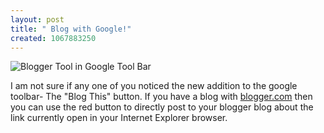 ```yaml
--- 
layout: post
title: " Blog with Google!"
created: 1067883250
---
```

<img src="/images/bloggerTool.png" alt="Blogger Tool in Google Tool Bar"></img>


I am not sure if any one of you noticed the new addition to the google toolbar- The "Blog This" button. If you have a blog with <a href="http://www.blogger.com">blogger.com</a> then you can use the red button to directly post to your blogger blog about the link currently open in your Internet Explorer browser.
